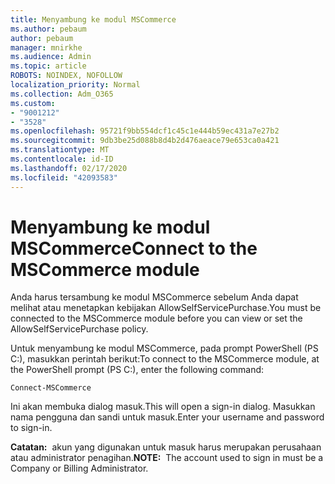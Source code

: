 ```yaml
---
title: Menyambung ke modul MSCommerce
ms.author: pebaum
author: pebaum
manager: mnirkhe
ms.audience: Admin
ms.topic: article
ROBOTS: NOINDEX, NOFOLLOW
localization_priority: Normal
ms.collection: Adm_O365
ms.custom:
- "9001212"
- "3528"
ms.openlocfilehash: 95721f9bb554dcf1c45c1e444b59ec431a7e27b2
ms.sourcegitcommit: 9db3be25d088b8d4b2d476aeace79e653ca0a421
ms.translationtype: MT
ms.contentlocale: id-ID
ms.lasthandoff: 02/17/2020
ms.locfileid: "42093583"
---
```

# <a name="connect-to-the-mscommerce-module"></a><span data-ttu-id="10141-102">Menyambung ke modul MSCommerce</span><span class="sxs-lookup"><span data-stu-id="10141-102">Connect to the MSCommerce module</span></span>

<span data-ttu-id="10141-103">Anda harus tersambung ke modul MSCommerce sebelum Anda dapat melihat atau menetapkan kebijakan AllowSelfServicePurchase.</span><span class="sxs-lookup"><span data-stu-id="10141-103">You must be connected to the MSCommerce module before you can view or set the AllowSelfServicePurchase policy.</span></span>  

<span data-ttu-id="10141-104">Untuk menyambung ke modul MSCommerce, pada prompt PowerShell (PS C:\), masukkan perintah berikut:</span><span class="sxs-lookup"><span data-stu-id="10141-104">To connect to the MSCommerce module, at the PowerShell prompt (PS C:\), enter the following command:</span></span>

    Connect-MSCommerce

<span data-ttu-id="10141-105">Ini akan membuka dialog masuk.</span><span class="sxs-lookup"><span data-stu-id="10141-105">This will open a sign-in dialog.</span></span> <span data-ttu-id="10141-106">Masukkan nama pengguna dan sandi untuk masuk.</span><span class="sxs-lookup"><span data-stu-id="10141-106">Enter your username and password to sign-in.</span></span>

<span data-ttu-id="10141-107">**Catatan:**&nbsp;&nbsp;akun yang digunakan untuk masuk harus merupakan perusahaan atau administrator penagihan.</span><span class="sxs-lookup"><span data-stu-id="10141-107">**NOTE:**&nbsp;&nbsp;The account used to sign in must be a Company or Billing Administrator.</span></span>
